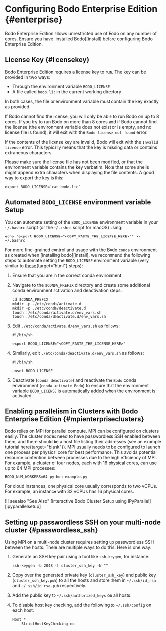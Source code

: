 # Configuring Bodo Enterprise Edition {#enterprise}

Bodo Enterprise Edition allows unrestricted use of Bodo on any number of
cores. Ensure you have [installed Bodo][install]
before configuring Bodo Enterprise Edition.

## License Key {#licensekey}

Bodo Enterprise Edition requires a license key to run. The key can be
provided in two ways:

- Through the environment variable `BODO_LICENSE`
- A file called `bodo.lic` in the current working directory

In both cases, the file or environment variable must contain the key
exactly as provided.

If Bodo cannot find the license, you will only be able to run
Bodo on up to 8 cores. If you try to run Bodo on more than 8 cores and
if Bodo cannot find the license (the environment variable does not exist
or is empty, and no license file is found), it will exit with the
`Bodo license not found` error.

[todo]: <> (add an example to show Bodo license not found error)

If the contents of the license key are invalid, Bodo will exit with the `Invalid license`
error. This typically means that the key is missing data or contains
extraneous characters.
 
Please make sure the license file has not been
modified, or that the environment variable contains the key verbatim.
Note that some shells might append extra characters when displaying the
file contents. A good way to export the key is this:

```shell
export BODO_LICENSE=`cat bodo.lic`
```

## Automated `BODO_LICENSE` environment variable Setup

You can automate setting of the `BODO_LICENSE` environment variable in
your `~/.bashrc` script (or the `~/.zshrc` script for macOS) using:

```shell
echo 'export BODO_LICENSE="<COPY_PASTE_THE_LICENSE_HERE>"' >> ~/.bashrc
```

For more fine-grained control and usage with the Bodo `conda`
environment as created when [installing bodo][install],
we recommend the following steps to automate setting the `BODO_LICENSE`
environment variable (very similar to
[these](https://docs.conda.io/projects/conda/en/latest/user-guide/tasks/manage-environments.html#macos-and-linux){target="html"}
steps):

1.  Ensure that you are in the correct conda environment.

2.  Navigate to the `$CONDA_PREFIX` directory and create some additional
    conda environment activation and deactivation steps:
    
    ```shell
    cd $CONDA_PREFIX
    mkdir -p ./etc/conda/activate.d
    mkdir -p ./etc/conda/deactivate.d
    touch ./etc/conda/activate.d/env_vars.sh
    touch ./etc/conda/deactivate.d/env_vars.sh
    ```
    
3.  Edit `./etc/conda/activate.d/env_vars.sh` as follows:

    ```shell
    #!/bin/sh 
      
    export BODO_LICENSE="<COPY_PASTE_THE_LICENSE_HERE>"
    ```

4.  Similarly, edit `./etc/conda/deactivate.d/env_vars.sh` as follows:
 
    ```shell
    #!/bin/sh

    unset BODO_LICENSE
    ```
    
5.  Deactivate (`conda deactivate`) and reactivate the `Bodo` conda
    environment (`conda activate Bodo`) to ensure that the environment
    variable `BODO_LICENSE` is automatically added when the environment
    is activated.

## Enabling parallelism in Clusters with Bodo Enterprise Edition {#mpienterpriseclusters}

Bodo relies on MPI for parallel compute. MPI can be configured on clusters
easily. The cluster nodes need to have passwordless SSH enabled between them,
and there should be a host file listing their addresses (see an example tutorial
[here](https://mpitutorial.com/tutorials/running-an-mpi-cluster-within-a-lan/){target="blank"}).
MPI usually needs to be configured to launch one process per physical core for
best performance. This avoids potential resource contention between processes
due to the high efficiency of MPI. For example, a cluster of four nodes, each
with 16 physical cores, can use up to 64 MPI processes:

```shell
BODO_NUM_WORKERS=64 python example.py
```

For cloud instances, one physical core usually corresponds to two vCPUs.
For example, an instance with 32 vCPUs has 16 physical cores.

!!! seealso "See Also"
    [Interactive Bodo Cluster Setup using IPyParallel][ipyparallelsetup]

## Setting up passwordless SSH on your multi-node cluster {#passwordless_ssh}

Using MPI on a multi-node cluster requires setting up passwordless SSH
between the hosts. There are multiple ways to do this. Here is one way:

1.  Generate an SSH key pair using a tool like `ssh-keygen`, for
    instance:
    
    ```shell
    ssh-keygen -b 2048 -f cluster_ssh_key -N ""
    ```
    
2.  Copy over the generated private key (`cluster_ssh_key`) and public key (`cluster_ssh_key.pub`) to all the hosts and 
    store them in `~/.ssh/id_rsa` and `~/.ssh/id_rsa.pub` respectively.

3.  Add the public key to `~/.ssh/authorized_keys` on all hosts.

4.  To disable host key checking, add the following to `~/.ssh/config`
    on each host:

    ```shell
    Host *
        StrictHostKeyChecking no
    ```
    
